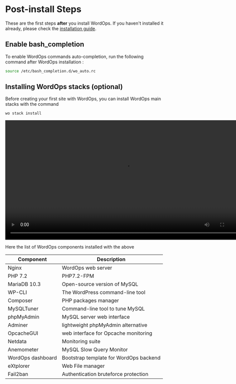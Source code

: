 # Post-install Steps

These are the first steps **after** you install WordOps. If you haven't installed it already, please check the [installation guide](installation-guide.md).

## Enable bash_completion

To enable WordOps commands auto-completion, run the following command after WordOps installation :

```bash
source /etc/bash_completion.d/wo_auto.rc
```

## Installing WordOps stacks (optional)

Before creating your first site with WordOps, you can install WordOps main stacks with the command

```bash
wo stack install
```

<video align="center" src="/images/wo-stack.webm" width="760" autoplay loop></video>

Here the list of WordOps components installed with the above

Component         | Description
----------------- | --------------------------------------
Nginx             | WordOps web server                     |
PHP 7.2           | PHP7.2-FPM                             |
MariaDB 10.3      | Open-source version of MySQL           |
WP-CLI            | The WordPress command-line tool
Composer          | PHP packages manager                   |
MySQLTuner        | Command-line tool to tune MySQL        |
phpMyAdmin        | MySQL server web interface             |
Adminer           | lightweight phpMyAdmin alternative     |
OpcacheGUI        | web interface for Opcache monitoring   |
Netdata           | Monitoring suite                       |
Anemometer        | MySQL Slow Query Monitor               |
WordOps dashboard | Bootstrap template for WordOps backend |
eXtplorer         | Web File manager                       |
Fail2ban          | Authentication bruteforce protection   |
